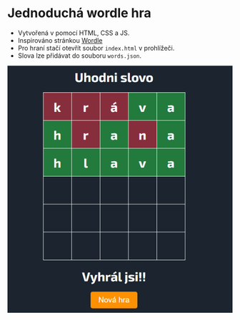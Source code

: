 # Jednoduchá wordle hra 

- Vytvořená v pomocí HTML, CSS a JS.
- Inspirováno stránkou [Wordle](https://www.nytimes.com/games/wordle/index.html)
- Pro hraní stačí otevřít soubor `index.html` v prohlížeči.
- Slova lze přidávat do souboru `words.json`.

![img.png](img.png)